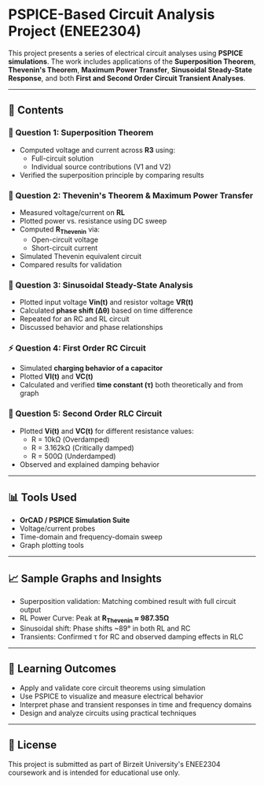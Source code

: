 # PSPICE-Based Circuit Analysis Project (ENEE2304)

This project presents a series of electrical circuit analyses using **PSPICE simulations**. The work includes applications of the **Superposition Theorem**, **Thevenin's Theorem**, **Maximum Power Transfer**, **Sinusoidal Steady-State Response**, and both **First and Second Order Circuit Transient Analyses**.


---

## 🧾 Contents

### 🔧 Question 1: Superposition Theorem
- Computed voltage and current across **R3** using:
  - Full-circuit solution
  - Individual source contributions (V1 and V2)
- Verified the superposition principle by comparing results

### 🧲 Question 2: Thevenin's Theorem & Maximum Power Transfer
- Measured voltage/current on **RL**
- Plotted power vs. resistance using DC sweep
- Computed **R<sub>Thevenin</sub>** via:
  - Open-circuit voltage
  - Short-circuit current
- Simulated Thevenin equivalent circuit
- Compared results for validation

### 🔁 Question 3: Sinusoidal Steady-State Analysis
- Plotted input voltage **Vin(t)** and resistor voltage **VR(t)**
- Calculated **phase shift (Δθ)** based on time difference
- Repeated for an RC and RL circuit
- Discussed behavior and phase relationships

### ⚡ Question 4: First Order RC Circuit
- Simulated **charging behavior of a capacitor**
- Plotted **VI(t)** and **VC(t)**
- Calculated and verified **time constant (τ)** both theoretically and from graph

### 🎯 Question 5: Second Order RLC Circuit
- Plotted **Vi(t)** and **VC(t)** for different resistance values:
  - R = 10kΩ (Overdamped)
  - R = 3.162kΩ (Critically damped)
  - R = 500Ω (Underdamped)
- Observed and explained damping behavior

---

## 📊 Tools Used
- **OrCAD / PSPICE Simulation Suite**
- Voltage/current probes
- Time-domain and frequency-domain sweep
- Graph plotting tools

---

## 📈 Sample Graphs and Insights
- Superposition validation: Matching combined result with full circuit output
- RL Power Curve: Peak at **R<sub>Thevenin</sub> ≈ 987.35Ω**
- Sinusoidal shift: Phase shifts ~89° in both RL and RC
- Transients: Confirmed τ for RC and observed damping effects in RLC


---

## 📌 Learning Outcomes
- Apply and validate core circuit theorems using simulation
- Use PSPICE to visualize and measure electrical behavior
- Interpret phase and transient responses in time and frequency domains
- Design and analyze circuits using practical techniques

---

## 📜 License
This project is submitted as part of Birzeit University's ENEE2304 coursework and is intended for educational use only.



